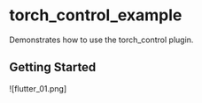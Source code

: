 # torch_control_example

Demonstrates how to use the torch_control plugin.

## Getting Started

![flutter_01.png]